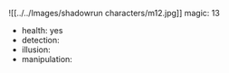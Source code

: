 ![[../../Images/shadowrun characters/m12.jpg]]
magic: 13
 - health:  yes
 - detection: 
 - illusion:
 - manipulation: 